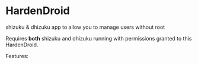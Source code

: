 # HardenDroid
 shizuku & dhizuku app to allow you to manage users without root

Requires **both** shizuku and dhizuku running with permissions granted to this HardenDroid.

Features:


